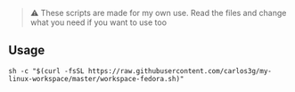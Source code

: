 > :warning: These scripts are made for my own use. Read the files and change what you need if you want to use too

## Usage

```
sh -c "$(curl -fsSL https://raw.githubusercontent.com/carlos3g/my-linux-workspace/master/workspace-fedora.sh)"
```

